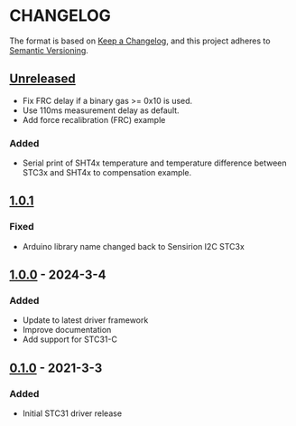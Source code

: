# CHANGELOG

The format is based on [Keep a Changelog](https://keepachangelog.com/en/1.0.0/),
and this project adheres to [Semantic Versioning](https://semver.org/spec/v2.0.0.html).

## [Unreleased] 
- Fix FRC delay if a binary gas >= 0x10 is used.
- Use 110ms measurement delay as default.
- Add force recalibration (FRC) example

### Added
- Serial print of SHT4x temperature and temperature
  difference between STC3x and SHT4x to compensation
  example.

## [1.0.1]

### Fixed
- Arduino library name changed back to Sensirion I2C STC3x

## [1.0.0] - 2024-3-4

### Added

- Update to latest driver framework
- Improve documentation
- Add support for STC31-C

## [0.1.0] - 2021-3-3

### Added

- Initial STC31 driver release

[Unreleased]: https://github.com/Sensirion/arduino-i2c-stc3x/compare/1.0.1...HEAD
[1.0.1]: https://github.com/Sensirion/arduino-i2c-stc3x/compare/1.0.0...1.0.1
[1.0.0]: https://github.com/Sensirion/arduino-i2c-stc3x/compare/0.1.0...1.0.0
[0.1.0]: https://github.com/Sensirion/arduino-i2c-stc3x/releases/tag/0.1.0
